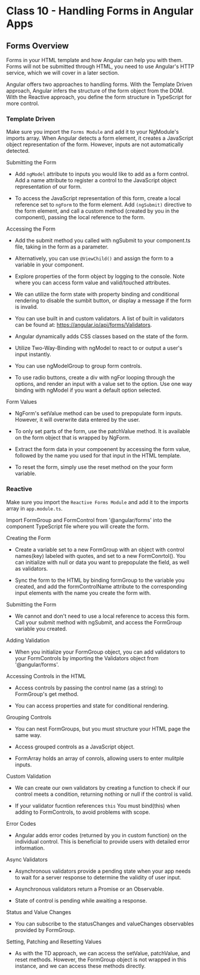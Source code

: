 # Class 10 - Handling Forms in Angular Apps

## Forms Overview
Forms in your HTML template and how Angular can help you with them.
Forms will not be submitted through HTML, you need to use Angular's HTTP service, which we will cover in a later section. 

Angular offers two approaches to handling forms. With the Template Driven approach, Angular infers the structure of the form object from the DOM.
With the Reactive approach, you define the form structure in TypeScript for more control.

### Template Driven
Make sure you import the `Forms Module` and add it to your NgModule's imports array. When Angular detects a form element, it creates a JavaScript object representation of the form. However, inputs are not automatically detected.

Submitting the Form
- Add `ngModel` attribute to inputs you would like to add as a form control. Add a name attribute to register a control to the JavaScript object representation of our form.

- To access the JavaScript representation of this form, create a local reference set to `ngForm` to the form element. Add `(ngSubmit)` directive to the form element, and call a custom method (created by you in the component), passing the local reference to the form.

Accessing the Form
- Add the submit method you called with ngSubmit to your component.ts file, taking in the form as a parameter.

- Alternatively, you can use `@ViewChild()` and assign the form to a variable in your component.

- Explore properties of the form object by logging to the console. Note where you can access form value and valid/touched attributes. 

- We can utilize the form state with property binding and conditional rendering to disable the sumbit button, or display a message if the form is invalid.

- You can use built in and custom validators. A list of built in validators can be found at: https://angular.io/api/forms/Validators.

- Angular dynamically adds CSS classes based on the state of the form.

- Utilize Two-Way-Binding with ngModel to react to or output a user's input instantly.

- You can use ngModelGroup to group form controls.

- To use radio buttons, create a div with ngFor looping through the options, and render an input with a value set to the option. Use one way binding with ngModel if you want a default option selected.

Form Values
- NgForm's setValue method can be used to prepopulate form inputs. However, it will overwrite data entered by the user.

- To only set parts of the form, use the patchValue method. It is available on the form object that is wrapped by NgForm.

- Extract the form data in your compoenent by accessing the form value, followed by the name you used for that input in the HTML template.

- To reset the form, simply use the reset method on the your form variable.

### Reactive
Make sure you import the `Reactive Forms Module` and add it to the imports array in `app.module.ts`.

Import FormGroup and FormControl from '@angular/forms' into the component TypeScript file where you will create the form. 

Creating the Form
- Create a variable set to a new FormGroup with an object with control names(key) labeled with quotes, and set to a new FormConrtol(). You can initialize with null or data you want to prepopulate the field, as well as validators.

- Sync the form to the HTML by binding formGroup to the variable you created, and add the formControlName attribute to the corresponding input elements with the name you create the form with.

Submitting the Form
- We cannot and don't need to use a local reference to access this form. Call your submit method with ngSubmit, and access the FormGroup variable you created.

Adding Validation 
- When you initialize your FormGroup object, you can add validators to your FormControls by importing the Validators object from '@angular/forms'.

Accessing Controls in the HTML
- Access controls by passing the control name (as a string) to FormGroup's get method. 

- You can access properties and state for conditional rendering.

Grouping Controls
- You can nest FormGroups, but you must structure your HTML page the same way.

- Access grouped controls as a JavaScript object.

- FormArray holds an array of conrols, allowing users to enter mulitple inputs.  

Custom Validation
- We can create our own validators by creating a function to check if our control meets a condition, returning nothing or null if the control is valid.

- If your validator fucntion references `this` You must bind(this) when adding to FormControls, to avoid problems with scope.

Error Codes
- Angular adds error codes (returned by you in custom function) on the individual control. This is beneficial to provide users with detailed error information.

Async Validators
- Asynchronous validators provide a pending state when your app needs to wait for a server response to determine the validity of user input.

- Asynchronous validators return a Promise or an Observable.

- State of control is pending while awaiting a response.

Status and Value Changes
- You can subscribe to the statusChanges and valueChanges observables provided by FormGroup.

Setting, Patching and Resetting Values 

- As with the TD approach, we can access the setValue, patchValue, and reset methods. However, the FormGroup object is not wrapped in this instance, and we can access these methods directly.

